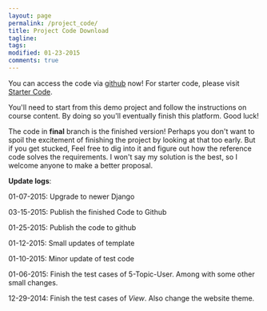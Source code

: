 ```yaml
---
layout: page
permalink: /project_code/
title: Project Code Download
tagline: 
tags: 
modified: 01-23-2015
comments: true
---
```


You can access the code via [github](https://github.com/WebCoursify/src-code-for-full-stack-web-platform) now! For starter code, please visit [Starter Code](https://github.com/WebCoursify/src-code-for-full-stack-web-platform/tree/publish-branch).

You'll need to start from this demo project and follow the instructions on course content. By doing so you'll eventually finish this platform. Good luck!

The code in **final** branch is the finished version! Perhaps you don't want to spoil the excitement of finishing the project by looking at that too early. But if you get stucked, Feel free to dig into it and figure out how the reference code solves the requirements. I won't say my solution is the best, so I welcome anyone to make a better proposal. 

**Update logs**:

01-07-2015: Upgrade to newer Django

03-15-2015: Publish the finished Code to Github

01-25-2015: Publish the code to github

01-12-2015: Small updates of template

01-10-2015: Minor update of test code

01-06-2015: Finish the test cases of 5-Topic-User. Among with some other small changes. 

12-29-2014: Finish the test cases of *View*. Also change the website theme. 
